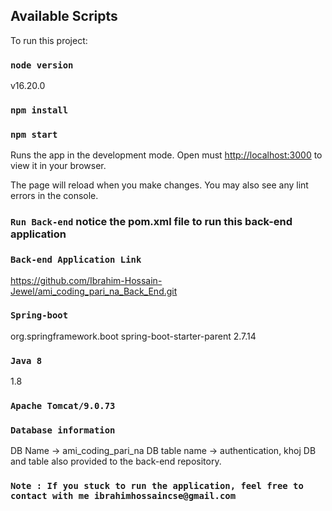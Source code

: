 ## Available Scripts

To run this project:
### `node version`
v16.20.0
### `npm install`
### `npm start`
Runs the app in the development mode.
Open must [http://localhost:3000](http://localhost:3000) to view it in your browser.

The page will reload when you make changes.
You may also see any lint errors in the console.

### `Run Back-end` notice the pom.xml file to run this back-end application
### `Back-end Application Link`
 https://github.com/Ibrahim-Hossain-Jewel/ami_coding_pari_na_Back_End.git

### `Spring-boot`
<parent>
  <groupId>org.springframework.boot</groupId>
  <artifactId>spring-boot-starter-parent</artifactId>
  <version>2.7.14</version>
  <relativePath/> <!-- lookup parent from repository -->
</parent>
    
### `Java 8`
<properties>
		<java.version>1.8</java.version>
	</properties>
 
### `Apache Tomcat/9.0.73`

### `Database information`
DB Name -> ami_coding_pari_na
DB table name -> authentication, khoj
DB and table also provided to the back-end repository.
### `Note : If you stuck to run the application, feel free to contact with me ibrahimhossaincse@gmail.com`

